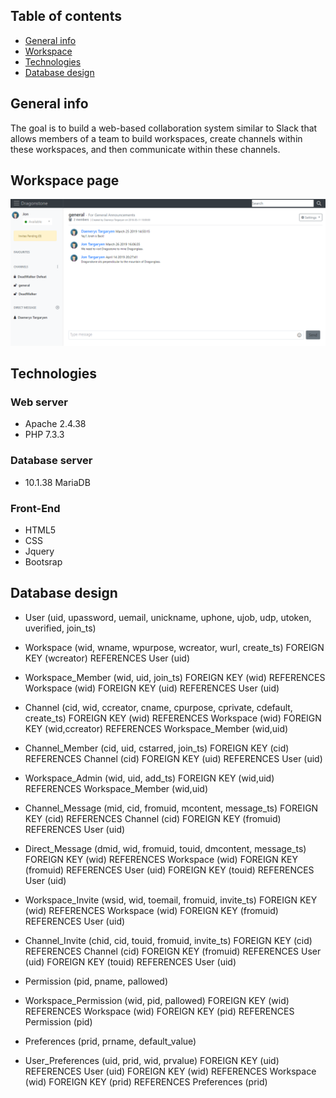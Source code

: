 ## Table of contents
* [General info](#general-info)
* [Workspace](#workspace-page)
* [Technologies](#technologies)
* [Database design](#database-design)


## General info
The goal is to build a web-based collaboration system similar to Slack that allows members of a team to build workspaces, create channels within these workspaces, and then communicate within these channels.

## Workspace page
![alt text](https://raw.githubusercontent.com/VibhaChoudhary/Snickr/master/workspace_page.png)
	
## Technologies
### Web server
* Apache 2.4.38
* PHP 7.3.3
### Database server
* 10.1.38 MariaDB
### Front-End
* HTML5 
* CSS 
* Jquery 
* Bootsrap

## Database design
* User (uid, upassword, uemail, unickname, uphone, ujob, udp, utoken, uverified, join_ts)
* Workspace (wid, wname, wpurpose, wcreator, wurl, create_ts)
	FOREIGN KEY (wcreator) REFERENCES User (uid) 
* Workspace_Member (wid, uid, join_ts)
	FOREIGN KEY (wid) REFERENCES Workspace (wid)
	FOREIGN KEY (uid) REFERENCES User (uid)

* Channel (cid, wid, ccreator, cname, cpurpose, cprivate, cdefault, create_ts)
	FOREIGN KEY (wid) REFERENCES Workspace (wid) 
	FOREIGN KEY (wid,ccreator) REFERENCES Workspace_Member (wid,uid)

* Channel_Member (cid, uid, cstarred, join_ts)
	FOREIGN KEY (cid) REFERENCES Channel (cid)
	FOREIGN KEY (uid) REFERENCES User (uid)

* Workspace_Admin (wid, uid, add_ts)
	FOREIGN KEY (wid,uid) REFERENCES Workspace_Member (wid,uid)
	
* Channel_Message (mid, cid, fromuid, mcontent, message_ts)
	FOREIGN KEY (cid) REFERENCES Channel (cid)
	FOREIGN KEY (fromuid) REFERENCES User (uid)
	
* Direct_Message (dmid, wid, fromuid, touid, dmcontent, message_ts)
	FOREIGN KEY (wid) REFERENCES Workspace (wid)
	FOREIGN KEY (fromuid) REFERENCES User (uid)
	FOREIGN KEY (touid) REFERENCES User (uid)

* Workspace_Invite (wsid, wid, toemail, fromuid, invite_ts)
	FOREIGN KEY (wid) REFERENCES Workspace (wid)
	FOREIGN KEY (fromuid) REFERENCES User (uid)

* Channel_Invite (chid, cid, touid, fromuid, invite_ts)
	FOREIGN KEY (cid) REFERENCES Channel (cid)
	FOREIGN KEY (fromuid) REFERENCES User (uid)
	FOREIGN KEY (touid) REFERENCES User (uid)

* Permission (pid, pname, pallowed)
* Workspace_Permission (wid, pid, pallowed)
	FOREIGN KEY (wid) REFERENCES Workspace (wid)
	FOREIGN KEY (pid) REFERENCES Permission (pid)

* Preferences (prid, prname, default_value)
* User_Preferences (uid, prid, wid, prvalue)
	FOREIGN KEY (uid) REFERENCES User (uid)
	FOREIGN KEY (wid) REFERENCES Workspace (wid) FOREIGN KEY (prid) REFERENCES Preferences (prid)

